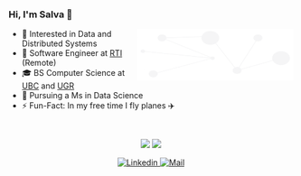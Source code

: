 ### Hi, I'm Salva 👋

<img width=55% align="right" alt="Github" src="graph.png" />

- 🧐 Interested in Data and Distributed Systems
- 💼 Software Engineer at [RTI](https://www.rti.com/en/) (Remote)
- 🎓 BS Computer Science at [UBC](https://www.ubc.ca) and [UGR](https://www.ugr.es/en/)
- 🌱 Pursuing a Ms in Data Science
- ⚡️ Fun-Fact: In my free time I fly planes ✈️

<br/>

<p align="center" vertical-align="top">
    <img src="https://github-readme-stats.vercel.app/api/top-langs/?username=salvacorts&theme=default&layout=compact&hide_border=true"/>
    <img src="https://github-readme-stats.vercel.app/api?username=salvacorts&theme=default&layout=compact&hide_border=true&show_icons=true&count_private=true&include_all_commits=true&hide_title=true"/>
</p>

<p align="center">
  <a href="https://www.linkedin.com/in/salva-corts/" target="_blank">
    <img alt="Linkedin" src="https://img.shields.io/badge/-Linkedin-blue?style=flat-square&logo=Linkedin&logoColor=white&link=https://www.linkedin.com/in/salva-corts/"/>
  </a>
  <!-- <a href="https://www.kaggle.com/salvacorts" target="_blank">
      <img alt="Kaggle" src="https://img.shields.io/badge/-Kaggle-88CE02?style=flat-square&logo=Kaggle&logoColor=white&link=https://www.kaggle.com/salvacorts"/>
  </a> -->
  <a href="mailto:salvacorts97@gmail.com" target="_blank">
      <img alt="Mail" src="https://img.shields.io/badge/-salvacorts97@gmail.com-c14438?style=flat-square&logo=Gmail&logoColor=white&link=mailto:salvacorts97@gmail.com"/>
  </a>
</p>